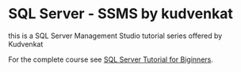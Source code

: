 # SQL Server - SSMS by kudvenkat
this is  a SQL Server Management Studio tutorial series offered by Kudvenkat

For the complete course see [SQL Server Tutorial for Biginners](https://www.youtube.com/watch?v=7GVFYt6_ZFM&list=PL08903FB7ACA1C2FB).
